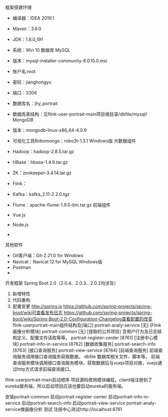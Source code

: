 框架搭建环境
- 编译器：IDEA 2019.1
- Maven：3.6.0
- JDK：1.8.0_191
- 系统：Win 10
数据库
MySQL

- 版本：mysql-installer-community-8.0.15.0.msi
- 账户名:root
- 密码：jianghongyu
- 端口：3306
- 数据库名：jhy_portrait
- 数据库表结构：见flink-user-portrait-main项目根目录/dbfile/mysql/
MongoDB

- 版本：mongodb-linux-x86_64-4.0.9
- 可视化工具Robomongo：robo3t-1.3.1 Windows版
大数据组件
- Hadoop：hadoop-2.8.5.tar.gz
- HBase：hbase-1.4.9.tar.gz
- ZK：zookeeper-3.4.14.tar.gz
- Flink：
- Kafka：kafka_2.11-2.2.0.tgz
- Flume：apache-flume-1.9.0-bin.tar.gz
前端组件
- Vue.js
- Node.js
- 
其他软件
- Git客户端：Git-2.21.0 for Windows
- Navicat：Navicat 12 for MySQL Windows版
- Postman
- 
开发框架
Spring Boot 2.0（2.0.4、2.0.3、2.0.2均涉及）
1. 新增特性
2. 代码重构
3. 配置变更
http://spring.io
https://github.com/spring-projects/spring-boot/wiki可查看发布日志
https://github.com/spring-projects/spring-boot/wiki/Spring-Boot-2.0-Configuration-Changelog查看配置的改变
flink-userportrait-main组件结构及[端口]
portrait-analy-service [无]
[Flink画像分析模块]
portrait-common [无]
[提取的公共项目]
含用户行为及日志结构定义、配置文件读取等等。
portrait-register-center [8761]
[注册中心模块]
portrait-info-in-service [8762]
[数据收集服务]
portrait-search-info [8763]
[接口查询服务]
portrait-view-service [8764]
[前端查询服务]
前端查询服务调用接口查询服务获取数据。
dbfile
数据库相关文件、脚本等。
前端查询服务模块调用接口查询服务模块，获取数据后与vuejs项目对接，vuejs通过http方式请求前端查询接口。

flink-userportrait-main启动顺序
项目源码使用模块编程，client端注册到了eureka服务端，所以启动项目应该也要启动eureka的服务端。

安装portrait-common
启动portrait-register-center
启动portrait-info-in-service
启动portrait-search-info
启动portrait-view-service
portrait-analy-service做画像分析
测试
注册中心测试http://localhost:8761

